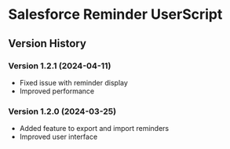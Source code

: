 # Salesforce Reminder UserScript

## Version History

### Version 1.2.1 (2024-04-11)
- Fixed issue with reminder display
- Improved performance

### Version 1.2.0 (2024-03-25)
- Added feature to export and import reminders
- Improved user interface
